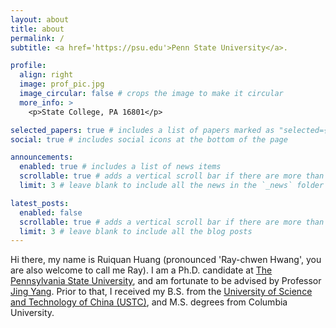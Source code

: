```yaml
---
layout: about
title: about
permalink: /
subtitle: <a href='https://psu.edu'>Penn State University</a>.

profile:
  align: right
  image: prof_pic.jpg
  image_circular: false # crops the image to make it circular
  more_info: >
    <p>State College, PA 16801</p>

selected_papers: true # includes a list of papers marked as "selected={true}"
social: true # includes social icons at the bottom of the page

announcements:
  enabled: true # includes a list of news items
  scrollable: true # adds a vertical scroll bar if there are more than 3 news items
  limit: 3 # leave blank to include all the news in the `_news` folder

latest_posts:
  enabled: false
  scrollable: true # adds a vertical scroll bar if there are more than 3 new posts items
  limit: 3 # leave blank to include all the blog posts
---
```


Hi there, my name is Ruiquan Huang (pronounced 'Ray-chwen Hwang', you are also welcome to call me Ray). I am a Ph.D. candidate at [The Pennsylvania State University](https://psu.edu), and am fortunate to be advised by Professor [Jing Yang](https://jing-yang7.github.io/). Prior to that, I received my B.S. from the [University of Science and Technology of China (USTC)](https://en.ustc.edu.cn/), and M.S. degrees from Columbia University.
